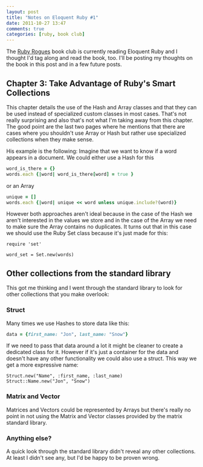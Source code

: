 ```yaml
---
layout: post
title: "Notes on Eloquent Ruby #1"
date: 2011-10-27 13:47
comments: true
categories: [ruby, book club]
---
```

The [Ruby Rogues](http://rubyrogues.com/) book club is currently reading
Eloquent Ruby and I thought I'd tag along and read the book, too. I'll be
posting my thoughts on the book in this post and in a few future posts.

## Chapter 3: Take Advantage of Ruby's Smart Collections

This chapter details the use of the Hash and Array classes and that
they can be used instead of specialized custom classes in most cases.
That's not really surprising and also that's not what I'm taking away
from this chapter. The good point are the last two pages where he
mentions that there are cases where you shouldn't use Array or Hash but
rather use specialized collections when they make sense.

His example is the following: Imagine that we want to know if a word
appears in a document. We could either use a Hash for this
``` ruby
word_is_there = {}
words.each {|word| word_is_there[word] = true }
```
or an Array
``` ruby
unique = []
words.each {|word| unique << word unless unique.include?(word)}
```
However both approaches aren't ideal because in the case of the Hash we
aren't interested in the values we store and in the case of the Array we
need to make sure the Array contains no duplicates. It turns out that in
this case we should use the Ruby Set class because it's just made for
this:

```
require 'set'

word_set = Set.new(words)
```

## Other collections from the standard library

This got me thinking and I went through the standard library to look for
other collections that you make overlook:

### Struct

Many times we use Hashes to store data like this:

``` ruby
data = {first_name: "Jon", last_name: "Snow"}
```

If we need to pass that data around a lot it might be cleaner to create
a dedicated class for it. However if it's just a container for the data
and doesn't have any other functionality we could also use a struct.
This way we get a more expressive name:

```
Struct.new("Name", :first_name, :last_name)
Struct::Name.new("Jon", "Snow")
```

### Matrix and Vector

Matrices and Vectors could be represented by Arrays but there's really
no point in not using the Matrix and Vector classes provided by the matrix
standard library.

### Anything else?

A quick look through the standard library didn't reveal any other
collections. At least I didn't see any, but I'd be happy to be proven
wrong.
